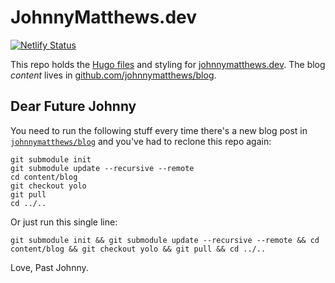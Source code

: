 # JohnnyMatthews.dev

[![Netlify Status](https://api.netlify.com/api/v1/badges/91429c32-08ed-484a-88f6-3eb9b37df31a/deploy-status)](https://app.netlify.com/sites/dainty-nougat-cbd492/deploys)

This repo holds the [Hugo files](https://gohugo.io) and styling for [johnnymatthews.dev](https://johnnymatthews.dev). The blog _content_ lives in [github.com/johnnymatthews/blog](https://github.com/johnnymatthews/blog).

## Dear Future Johnny

You need to run the following stuff every time there's a new blog post in [`johnnymatthews/blog`](https://github.com/johnnymatthews/blog) and you've had to reclone this repo again:

```shell
git submodule init
git submodule update --recursive --remote
cd content/blog
git checkout yolo
git pull
cd ../..
```

Or just run this single line:

```
git submodule init && git submodule update --recursive --remote && cd content/blog && git checkout yolo && git pull && cd ../..
```

Love, 
Past Johnny.
